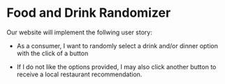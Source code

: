 # Food and Drink Randomizer

Our website will implement the follwing user story:

* As a consumer, I want to randomly select a drink and/or dinner option with the click of a button

* If I do not like the options provided, I may also click another button to receive a local restaurant recommendation.

